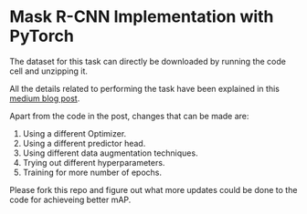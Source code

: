 # Mask R-CNN Implementation with PyTorch

The dataset for this task can directly be downloaded by running the code cell and unzipping it.

All the details related to performing the task have been explained in this [medium blog post](https://medium.com/@mohit_gaikwad/mask-r-cnn-implementation-with-pytorch-4aeb210ee9b7).


Apart from the code in the post, changes that can be made are:
1. Using a different Optimizer.
2. Using a different predictor head.
3. Using different data augmentation techniques.
4. Trying out different hyperparameters.
5. Training for more number of epochs.

Please fork this repo and figure out what more updates could be done to the code for achieveing better mAP.
